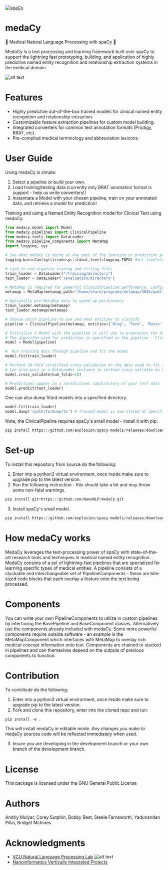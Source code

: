 [![spaCy](https://img.shields.io/badge/built%20with-spaCy-09a3d5.svg)](https://spacy.io)
# medaCy
:hospital: Medical Natural Language Processing with spaCy :hospital:

MedaCy is a text processing and learning framework built over spaCy to support the lightning fast prototyping, building, and application of highly predictive named entity recognition and relationship extraction systems in the medical domain.

![alt text](https://nlp.cs.vcu.edu/images/Edit_NanomedicineDatabase.png "Nanoinformatics")

Features
========
- Highly predictive out-of-the-box trained models for clinical named entity recognition and relationship extraction.
- Customizable feature extraction pipelines for custom model building.
- Integrated converters for common text annotation formats (Prodigy, BRAT, etc).
- Pre-compiled medical terminology and abbreviation lexicons.


User Guide
==========
Using medaCy is simple: 
1. Select a pipeline or build your own.
2. Load training/testing data (currently only BRAT annotation format is support - help us write converters!)
3. Instantiate a Model with your chosen pipeline, train on your annotated data, and retrieve a model for prediction! 

Training and using a Named Entity Recognition model for Clinical Text using medaCy:

```python
from medacy.model import Model
from medacy.pipelines import ClinicalPipeline
from medacy.tools import DataLoader
from medacy.pipeline_components import MetaMap
import logging, sys

# See what medaCy is doing at any part of the learning or prediction process
logging.basicConfig(stream=sys.stdout,level=logging.INFO) #set level=logging.DEBUG for more information

# Load in and organize traiing and testing files
train_loader = DataLoader("/training/directory")
test_loader = DataLoader("/evaluation/directory")

# MetaMap is required for powerful ClinicalPipeline performance, configure to your MetaMap path
metamap = MetaMap(metamap_path="/home/share/programs/metamap/2016/public_mm/bin/metamap")

# Optionally pre-MetaMap data to speed up performance
train_loader.metamap(metamap)
test_loader.metamap(metamap)

# Choose which pipeline to use and what entities to classify
pipeline = ClinicalPipeline(metamap, entities=['Drug', 'Form', 'Route', 'ADE', 'Reason', 'Frequency', 'Duration', 'Dosage', 'Strength'])

# Initialize a Model with the pipeline it will use to preprocess the data
# The algorithm used for prediction is specified in the pipeline - ClinicalPipeline uses CRF(Conditional Random Field)
model = Model(pipeline)

#  Run training docs through pipeline and fit the model
model.fit(train_loader) 

# Perform 10-fold stratified cross-validation on the data used to fit the model
# Can also pass in a DataLoader instance to instead cross validate on new data
model.cross_validate(num_folds=10) 

# Predictions appear in a /predictions subdirectory of your test data
model.predict(test_loader) 

```

One can also dump fitted models into a specified directory.
```python
model.fit(train_loader)
model.dump('/path/to/dump/to') # Trained model is now stored at specified directory

``` 

Note, the ClinicalPipeline requires spaCy's small model - install it with pip:
```python
pip install https://github.com/explosion/spacy-models/releases/download/en_core_web_sm-2.0.0/en_core_web_sm-2.0.0.tar.gz
```


Set-up
======
To install this repository from source do the following:
1) Enter into a python3 virtual envirorment, once inside make sure to upgrade pip to the latest version.
2) Run the following instruction - this should take a bit and may throw some non-fatal warnings.
```python
pip install git+https://github.com/NanoNLP/medaCy.git
```
3) Install spaCy's small model.
```python
pip install https://github.com/explosion/spacy-models/releases/download/en_core_web_sm-2.0.0/en_core_web_sm-2.0.0.tar.gz
```

How medaCy works
================
MedaCy leverages the text-processing power of spaCy with state-of-the-art research tools and techniques in medical named entity recognition.
MedaCy consists of a set of lightning-fast pipelines that are specialized for learning specific types of medical entities. A pipeline consists
of a stackable and interchangeable set of PipelineComponents - these are bite-sized code blocks that each overlay a feature onto the text being processed.

Components
==========
You can write your own PipelineComponents to utilize in custom pipelines by interfacing the BasePipeline and BaseComponent classes. Alternatively
use the components already included with medaCy. Some more powerful components require outside software - an example is the MetaMapComponent which interfaces with MetaMap
to overlay rich medical concept information onto text. Components are chained or stacked in pipelines and can themselves depend on the outputs of previous components to function.


Contribution
============
To contribute do the following:
1) Enter into a python3 virtual envirorment, once inside make sure to upgrade pip to the latest version.
2) Fork and clone this repository, enter into the cloned repo and run:
```python
pip install -e .
```
This will install medaCy in editable mode. Any changes you make to medaCy sources code will be reflected immediately when used.

3) Insure you are developing in the development branch or your own branch of the development branch.



License
=======
This package is licensed under the GNU General Public License


Authors
=======
Andriy Mulyar, Corey Sutphin, Bobby Best, Steele Farnsworth, Yadunandan Pillai, Bridget McInnes

Acknowledgments
===============
- [VCU Natural Language Processing Lab](https://nlp.cs.vcu.edu/)     ![alt text](https://nlp.cs.vcu.edu/images/vcu_head_logo "VCU")
- [Nanoinformatics Vertically Integrated Projects](https://rampages.us/nanoinformatics/)
